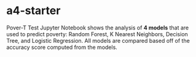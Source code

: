 # a4-starter
Pover-T Test Jupyter Notebook shows the analysis of **4 models** that are used to predict poverty: Random Forest, K Nearest Neighbors, Decision Tree, and Logistic Regression. All models are compared based off of the accuracy score computed from the models.